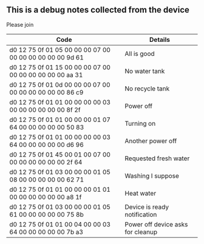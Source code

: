 ## This is a debug notes collected from the device

Please join

|Code                                                    | Details                            |
|--------------------------------------------------------|------------------------------------|
|d0 12 75 0f 01 05 00 00 00 07 00 00 00 00 00 00 00 9d 61|All is good                         |
|d0 12 75 0f 01 15 00 00 00 07 00 00 00 00 00 00 00 aa 31|No water tank                       |
|d0 12 75 0f 01 0d 00 00 00 07 00 00 00 00 00 00 00 86 c9|No recycle tank                     |
|d0 12 75 0f 01 01 00 00 00 00 03 00 00 00 00 00 00 8f 2f|Power off                           |
|d0 12 75 0f 01 01 00 00 00 01 07 64 00 00 00 00 00 50 83|Turning on                          |
|d0 12 75 0f 01 01 00 00 00 00 03 64 00 00 00 00 00 d6 96|Another power off                   |
|d0 12 75 0f 01 45 00 01 00 07 00 00 00 00 00 00 00 2f 64|Requested fresh water               |
|d0 12 75 0f 01 03 00 00 00 01 05 08 00 00 00 00 00 62 71|Washing I suppose                   |
|d0 12 75 0f 01 01 00 00 00 01 01 00 00 00 00 00 00 a8 1f|Heat water                          |
|d0 12 75 0f 01 03 00 00 00 01 05 61 00 00 00 00 00 75 8b|Device is ready notification        |
|d0 12 75 0f 01 01 00 04 00 00 03 64 00 00 00 00 00 7b a3|Power off device asks for cleanup   |


